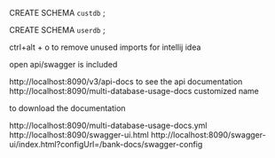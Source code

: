 
CREATE SCHEMA `custdb` ;

CREATE SCHEMA `userdb` ;

ctrl+alt + o  to remove unused imports for intellij idea

open api/swagger is included

http://localhost:8090/v3/api-docs   to see the api documentation
http://localhost:8090/multi-database-usage-docs  customized name

to download the documentation

http://localhost:8090/multi-database-usage-docs.yml
http://localhost:8090/swagger-ui.html
http://localhost:8090/swagger-ui/index.html?configUrl=/bank-docs/swagger-config